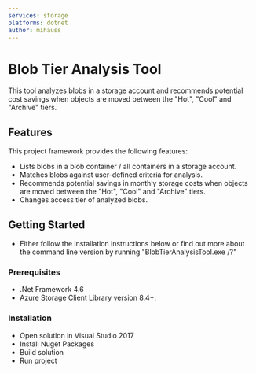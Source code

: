 ```yaml
---
services: storage
platforms: dotnet
author: mihauss
---
```


# Blob Tier Analysis Tool

This tool analyzes blobs in a storage account and recommends potential cost savings
when objects are moved between the "Hot", "Cool" and "Archive" tiers.

## Features

This project framework provides the following features:

* Lists blobs in a blob container / all containers in a storage account.
* Matches blobs against user-defined criteria for analysis.
* Recommends potential savings in monthly storage costs when objects are moved between the "Hot", "Cool" and "Archive" tiers.
* Changes access tier of analyzed blobs.

## Getting Started

- Either follow the installation instructions below or find out more about the command line version by running \"BlobTierAnalysisTool.exe /?\"

### Prerequisites

- .Net Framework 4.6
- Azure Storage Client Library version 8.4+.


### Installation

- Open solution in Visual Studio 2017
- Install Nuget Packages
- Build solution
- Run project
